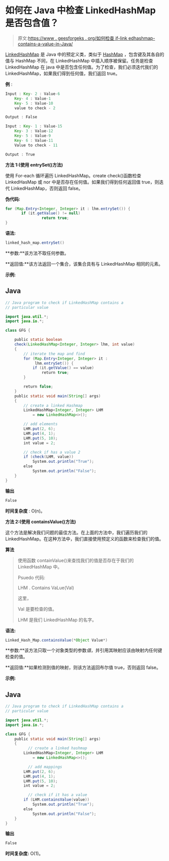 # 如何在 Java 中检查 LinkedHashMap 是否包含值？

> 原文:[https://www . geesforgeks . org/如何检查 if-link edhashmap-contains-a-value-in-Java/](https://www.geeksforgeeks.org/how-to-check-if-linkedhashmap-contains-a-value-in-java/)

[LinkedHashMap](https://www.geeksforgeeks.org/linkedhashmap-class-java-examples/) 是 Java 中的预定义类，类似于 [HashMap](https://www.geeksforgeeks.org/java-util-hashmap-in-java-with-examples/) ，包含键及其各自的值与 HashMap 不同，在 LinkedHashMap 中插入顺序被保留。任务是检查 LinkedHashMap 在 java 中是否包含任何值。为了检查，我们必须迭代我们的 LinkedHashMap，如果我们得到任何值，我们返回 true。

**例** :

```java
Input : Key- 2 : Value-6
    Key- 4 : Value-1
    Key- 5 : Value-10
    value to check - 2

Output : False

Input : Key- 1 : Value-15
    Key- 3 : Value-12
    Key- 5 : Value-9
    Key- 6 : Value-11
    Value to check - 11

Output : True
```

**方法 1:(使用 entrySet()方法)**

使用 For-each 循环遍历 LinkedHashMap。create check()函数检查 LinkedHasMap 或 nor 中是否存在任何值。如果我们得到任何返回值 true，则迭代 LinkedHashMap，否则返回 false。

**伪代码:**

```java
for (Map.Entry<Integer, Integer> it : lhm.entrySet()) {
       if (it.getValue() != null)
                return true;
}
```

**语法:**

```java
linked_hash_map.entrySet()
```

**参数:**该方法不取任何参数。

**返回值:**该方法返回一个集合，该集合具有与 LinkedHashMap 相同的元素。

**示例:**

## Java

```java
// Java program to check if LinkedHashMap contains a
// particular value

import java.util.*;
import java.io.*;

class GFG {

    public static boolean
    check(LinkedHashMap<Integer, Integer> lhm, int value)
    {
        // iterate the map and find
        for (Map.Entry<Integer, Integer> it :
             lhm.entrySet()) {
            if (it.getValue() == value)
                return true;
        }

        return false;
    }
    public static void main(String[] args)
    {
        // create a linked Hashmap
        LinkedHashMap<Integer, Integer> LHM
            = new LinkedHashMap<>();

        // add elements
        LHM.put(2, 6);
        LHM.put(4, 1);
        LHM.put(5, 10);
        int value = 2;

        // check if has a value 2
        if (check(LHM, value))
            System.out.println("True");
        else
            System.out.println("False");
    }
}
```

**输出**

```java
False
```

**时间复杂度** : O(n)。

**方法 2:(使用 containsValue()方法)**

这个方法是解决我们问题的最佳方法。在上面的方法中，我们遍历我们的 LinkedHashMap。在这种方法中，我们直接使用预定义的函数来检查我们的值。

**算法**

> 使用函数 containValue()来查找我们的值是否存在于我们的 LinkedHashMap 中。
> 
> Psuedo 代码:
> 
> LHM . Contains VaLue(Val)
> 
> 这里，
> 
> Val 是要检查的值。
> 
> LHM 是我们 LinkedHashMap 的名字。

**语法:**

```java
Linked_Hash_Map.containsValue(*Object Value*)
```

**参数:**该方法只取一个对象类型的参数*值*，并引用其映射应该由映射内任何键检查的值。

**返回值:**如果检测到值的映射，则该方法返回布尔值 true，否则返回 false。

**示例:**

## Java

```java
// Java program to check if LinkedHashMap contains a
// particular value

import java.util.*;
import java.io.*;

class GFG {
    public static void main(String[] args)
    {
          // create a linked hashmap
        LinkedHashMap<Integer, Integer> LHM
            = new LinkedHashMap<>();

          // add mappings
        LHM.put(2, 6);
        LHM.put(4, 1);
        LHM.put(5, 10);
        int value = 2;

          // check if it has a value
        if (LHM.containsValue(value))
            System.out.println("True");
        else
            System.out.println("False");
    }
}
```

**输出**

```java
False
```

**时间复杂度:** O(1)。